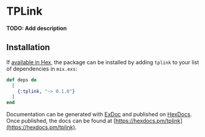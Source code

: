 # TPLink

**TODO: Add description**

## Installation

If [available in Hex](https://hex.pm/docs/publish), the package can be installed
by adding `tplink` to your list of dependencies in `mix.exs`:

```elixir
def deps do
  [
    {:tplink, "~> 0.1.0"}
  ]
end
```

Documentation can be generated with [ExDoc](https://github.com/elixir-lang/ex_doc)
and published on [HexDocs](https://hexdocs.pm). Once published, the docs can
be found at [https://hexdocs.pm/tplink](https://hexdocs.pm/tplink).


